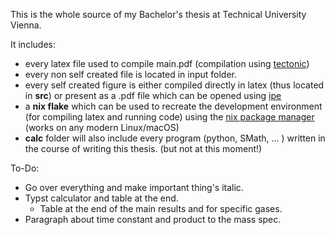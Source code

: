This is the whole source of my Bachelor's thesis at Technical University Vienna.

It includes:
- every latex file used to compile main.pdf (compilation using [tectonic](https://tectonic-typesetting.github.io/en-US/))
- every non self created file is located in input folder.
- every self created figure is either compiled directly in latex (thus located in **src**) or present as a .pdf file which can be opened using [ipe](https://ipe.otfried.org/)
- a **nix flake** which can be used to recreate the development environment (for compiling latex and running code) using the [nix package manager](https://nixos.org/) (works on any modern Linux/macOS)
- **calc** folder will also include every program (python, SMath, ... ) written in the course of writing this thesis. (but not at this moment!)

To-Do:

- Go over everything and make important thing's italic.
- Typst calculator and table at the end.
  - Table at the end of the main results and for specific gases.
- Paragraph about time constant and product to the mass spec.

